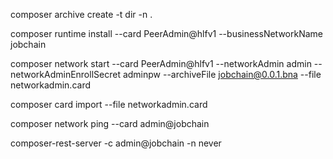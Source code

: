 composer archive create -t dir -n .

composer runtime install --card PeerAdmin@hlfv1 --businessNetworkName jobchain

composer network start --card PeerAdmin@hlfv1 --networkAdmin admin --networkAdminEnrollSecret adminpw --archiveFile jobchain@0.0.1.bna --file networkadmin.card

composer card import --file networkadmin.card

composer network ping --card admin@jobchain

composer-rest-server -c admin@jobchain -n never